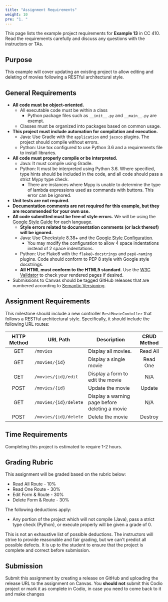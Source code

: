 ```yaml
---
title: "Assignment Requirements"
weight: 10
pre: "1. "
---
```


This page lists the example project requirements for **Example 13** in CC 410. Read the requirements carefully and discuss any questions with the instructors or TAs. 

## Purpose

This example will cover updating an existing project to allow editing and deleting of movies following a RESTful architectural style.

## General Requirements

* **All code must be object-oriented.**
  * All executable code must be within a class
    * Python package files such as `__init__.py` and `__main__.py` are exempt.
  * Classes must be organized into packages based on common usage.
* **This project must include automation for compilation and execution.**
  * Java: Use Gradle with the `application` and `jacoco` plugins. The project should compile without errors. 
  * Python: Use tox configured to use Python 3.6 and a requirements file to install libraries. 
* **All code must properly compile or be interpreted.**
  * Java: It must compile using Gradle.
  * Python: It must be interpreted using Python 3.6. Where specified, type hints should be included in the code, and all code should pass a strict Mypy type check.
    * There are instances where Mypy is unable to determine the type of lambda expressions used as commands with buttons. This error can be ignored.
* **Unit tests are not required.**
* **Documentation comments are not required for this example, but they are recommended for your own use.**
* **All code submitted must be free of style errors.** We will be using the [Google Style Guide](https://google.github.io/styleguide/) for each language. 
  * **Style errors related to documentation comments (or lack thereof) will be ignored.**
  * Java: Use Checkstyle 8.38+ and the [Google Style Configuration](https://raw.githubusercontent.com/checkstyle/checkstyle/checkstyle-8.38/src/main/resources/google_checks.xml). 
    * You may modify the configuration to allow 4 space indentations instead of 2 space indentations.
  * Python: Use Flake8 with the `flake8-docstrings` and `pep8-naming` plugins. Code should conform to PEP 8 style with Google style docstrings. 
  * **All HTML must conform to the HTML5 standard.** Use the [W3C Validator](https://validator.w3.org/) to check your rendered pages if desired.
* Submissions to Canvas should be tagged GitHub releases that are numbered according to [Semantic Versioning](https://semver.org/).

## Assignment Requirements

This milestone should include a new controller `RestMovieContoller` that follows a RESTful architectural style. Specifically, it should include the following URL routes:

| HTTP Method | URL Path | Description | CRUD Method |
|:-----------:|----------|-------------|:-----------:|
| GET | `/movies` | Display all movies. | Read All |
| GET | `/movies/{id}` | Display a single movie | Read One |
| GET | `/movies/{id}/edit` | Display a form to edit the movie | N/A |
| POST | `/movies/{id}` | Update the movie | Update |
| GET | `/movies/{id}/delete` | Display a warning page before deleting a movie | N/A |
| POST | `/movies/{id}/delete` | Delete the movie | Destroy |
 
## Time Requirements

Completing this project is estimated to require 1-2 hours.

## Grading Rubric

This assignment will be graded based on the rubric below:

* Read All Route - 10%
* Read One Route - 30%
* Edit Form & Route - 30%
* Delete Form & Route - 30%

The following deductions apply:

* Any portion of the project which will not compile (Java), pass a strict type check (Python), or execute properly will be given a grade of 0.

This is not an exhaustive list of possible deductions. The instructors will strive to provide reasonable and fair grading, but we can't predict all possible defects. It is up to the student to ensure that the project is complete and correct before submission. 

## Submission

Submit this assignment by creating a release on GitHub and uploading the release URL to the assignment on Canvas. You **should not** submit this Codio project or mark it as complete in Codio, in case you need to come back to it and make changes 